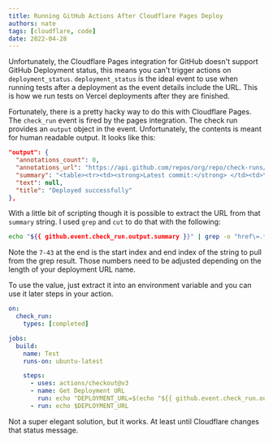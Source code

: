 ```yaml
---
title: Running GitHub Actions After Cloudflare Pages Deploy
authors: nate
tags: [cloudflare, code]
date: 2022-04-28
---
```


Unfortunately, the Cloudflare Pages integration for GitHub doesn't support GitHub Deployment status, this means you can't trigger actions on `deployment_status`. `deployment_status` is the ideal event to use when running tests after a deployment as the event details include the URL. This is how we run tests on Vercel deployments after they are finished.

Fortunately, there is a pretty hacky way to do this with Cloudflare Pages. The `check_run` event is fired by the pages integration. The check run provides an `output` object in the event. Unfortunately, the contents is meant for human readable output. It looks like this:

```json
"output": {
  "annotations_count": 0,
  "annotations_url": "https://api.github.com/repos/org/repo/check-runs/12356/annotations",
  "summary": "<table><tr><td><strong>Latest commit:</strong> </td><td>\n<code>be76cc6</code>\n</td></tr>\n<tr><td><strong>Status:</strong></td><td>&nbsp;✅&nbsp; Deploy successful!</td></tr>\n<tr><td><strong>Preview URL:</strong></td><td>\n<a href='https://4fcdd3b4.site-name.pages.dev'>https://4fcdd3b4.site-name.pages.dev</a>\n</td></tr>\n</table>\n\n[View logs](https://dash.cloudflare.com/?to=/:account/pages/view/portal/4fcdd3b4-e0a7-42df-b2d9-4a89a1981d9d)\n",
  "text": null,
  "title": "Deployed successfully"
},
```

With a little bit of scripting though it is possible to extract the URL from that `summary` string. I used `grep` and `cut` to do that with the following:

```bash
echo "${{ github.event.check_run.output.summary }}" | grep -o "href\=.*>https" | cut -c 7-43
```

Note the `7-43` at the end is the start index and end index of the string to pull from the grep result. Those numbers need to be adjusted depending on the length of your deployment URL name.

To use the value, just extract it into an environment variable and you can use it later steps in your action.

```yaml
on:
  check_run:
    types: [completed]

jobs:
  build:
    name: Test
    runs-on: ubuntu-latest

    steps:
      - uses: actions/checkout@v3
      - name: Get Deployment URL
        run: echo "DEPLOYMENT_URL=$(echo "${{ github.event.check_run.output.summary }}" | grep -o "href\=.*>https" | cut -c 7-43)" >> $GITHUB_ENV
      - run: echo $DEPLOYMENT_URL
```

Not a super elegant solution, but it works. At least until Cloudflare changes that status message.
